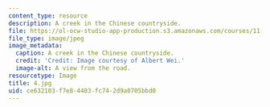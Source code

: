 ```yaml
---
content_type: resource
description: A creek in the Chinese countryside.
file: https://ol-ocw-studio-app-production.s3.amazonaws.com/courses/11-307-beijing-urban-design-studio-summer-2006/ce632103f7e84403fc742d9a0705bbd0_4.jpg
file_type: image/jpeg
image_metadata:
  caption: A creek in the Chinese countryside.
  credit: 'Credit: Image courtesy of Albert Wei.'
  image-alt: A view from the road.
resourcetype: Image
title: 4.jpg
uid: ce632103-f7e8-4403-fc74-2d9a0705bbd0
---
```

